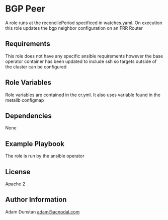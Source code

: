 BGP Peer
=========

A role runs at the reconcilePeriod specificed in watches.yaml.  On execution this role updates the bgp neighbor configuration on an FRR Router

Requirements
------------

This role does not have any specific ansible requirements however the base operator container has been updated to include ssh so targets outside of the cluster can be configured

Role Variables
--------------

Role variables are contained in the cr.yml. It also uses variable found in the metallb configmap

Dependencies
------------

None

Example Playbook
----------------

The role is run by the ansible operator

License
-------

Apache 2

Author Information
------------------

Adam Dunstan adam@acnodal.com